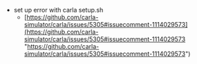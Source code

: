 
- set up error with carla setup.sh
	- [https://github.com/carla-simulator/carla/issues/5305#issuecomment-1114029573](https://github.com/carla-simulator/carla/issues/5305#issuecomment-1114029573 "https://github.com/carla-simulator/carla/issues/5305#issuecomment-1114029573")






